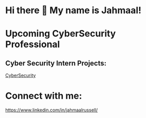 # Hi there 👋 My name is Jahmaal!
# Upcoming CyberSecurity Professional

## Cyber Security Intern Projects:
[CyberSecurity](https://github.com/jahmaalrussell/Cyber-Security-Projects)

# Connect with me:
https://www.linkedin.com/in/jahmaalrussell/
